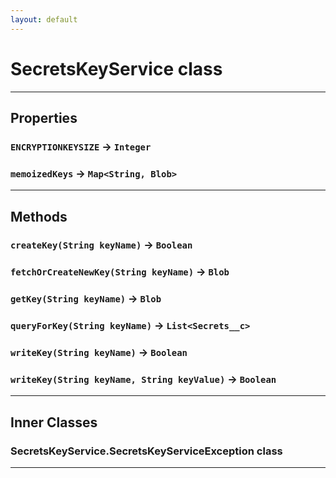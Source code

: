 ```yaml
---
layout: default
---
```

# SecretsKeyService class
---
## Properties

### `ENCRYPTIONKEYSIZE` → `Integer`

### `memoizedKeys` → `Map<String, Blob>`

---
## Methods
### `createKey(String keyName)` → `Boolean`
### `fetchOrCreateNewKey(String keyName)` → `Blob`
### `getKey(String keyName)` → `Blob`
### `queryForKey(String keyName)` → `List<Secrets__c>`
### `writeKey(String keyName)` → `Boolean`
### `writeKey(String keyName, String keyValue)` → `Boolean`
---
## Inner Classes

### SecretsKeyService.SecretsKeyServiceException class
---
